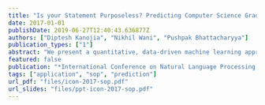 ```yaml
---
title: "Is your Statement Purposeless? Predicting Computer Science Graduation Admission Acceptance based on Statement Of Purpose"
date: 2017-01-01
publishDate: 2019-06-27T12:40:43.636877Z
authors: ["Diptesh Kanojia", "Nikhil Wani", "Pushpak Bhattacharyya"]
publication_types: ["1"]
abstract: "We present a quantitative, data-driven machine learning approach to mitigate the problem of unpredictability of Computer Science Graduate School Admissions. In this paper, we discuss the possibility of a system which may help prospective applicants evaluate their Statement of Purpose (SOP) based on our system output. We, then, identify feature sets which can be used to train a predictive model. We train a model over fifty manually verified SOPs for which it uses an SVM classifier and achieves the highest accuracy of 92% with 10-fold cross validation. We also perform experiments to establish that Word Embedding based features and Document Similarity based features outperform other identified feature combinations. We plan to deploy our application as a web service and release it as a FOSS service"
featured: false
publication: "*International Conference on Natural Language Processing (ICON 2017)*"
tags: ["application", "sop", "prediction"]
url_pdf: "files/icon-2017-sop.pdf"
url_slides: "files/ppt-icon-2017-sop.pdf"
---
```


